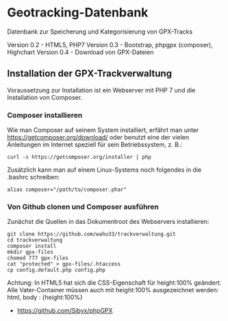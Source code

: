 Geotracking-Datenbank
==================


Datenbank zur Speicherung und Kategorisierung von GPX-Tracks

Version 0.2 - HTML5, PHP7
Version 0.3 - Bootstrap, phpgpx (composer), Highchart
Version 0.4 - Download von GPX-Dateien

Installation der GPX-Trackverwaltung
-------


Voraussetzung zur Installation ist ein Webserver mit PHP 7 und die Installation von Composer. 

### Composer installieren

Wie man Composer auf seinem System installiert, erfährt man unter https://getcomposer.org/download/ oder benutzt eine der vielen Anleitungen im Internet speziell für sein Betriebssystem, z. B.:

`````
curl -s https://getcomposer.org/installer | php
`````
Zusätzlich kann man auf einem Linux-Systems noch folgendes in die .bashrc schreiben:
`````
alias composer="/path/to/composer.phar"
`````

### Von Github clonen und Composer ausführen

Zunächst die Quellen in das Dokumentroot des Webservers installieren:

````
git clone https://github.com/wahu33/trackverwaltung.git
cd trackverwaltung
composer install
mkdir gpx-files
chomod 777 gpx-files
cat "protected" > gpx-files/.htaccess
cp config.default.php config.php
````










Achtung: In HTML5 hat sich die CSS-Eigenschaft für height:100% geändert.
Alle Vater-Container müssen auch mit height:100% ausgezeichnet werden:
html, body : {height:100%}



* https://github.com/Sibyx/phpGPX
